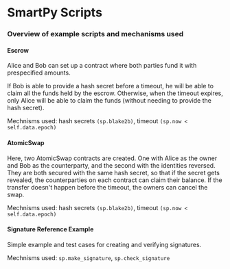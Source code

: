 # SmartPy Scripts

### Overview of example scripts and mechanisms used

#### Escrow
Alice and Bob can set up a contract where both parties fund it with prespecified amounts.

If Bob is able to provide a hash secret before a timeout, he will be able to claim all the funds held by the escrow. Otherwise, when the timeout expires, only Alice will be able to claim the funds (without needing to provide the hash secret).

Mechnisms used: hash secrets ```(sp.blake2b)```, timeout ```(sp.now < self.data.epoch)```

#### AtomicSwap
Here, two AtomicSwap contracts are created. One with Alice as the owner and Bob as the counterparty, and the second with the identities reversed. They are both secured with the same hash secret, so that if the secret gets revealed, the counterparties on each contract can claim their balance. If the transfer doesn't happen before the timeout, the owners can cancel the swap.

Mechnisms used: hash secrets ```(sp.blake2b)```, timeout ```(sp.now < self.data.epoch)```

#### Signature Reference Example
Simple example and test cases for creating and verifying signatures.

Mechnisms used: ```sp.make_signature```, ```sp.check_signature```
